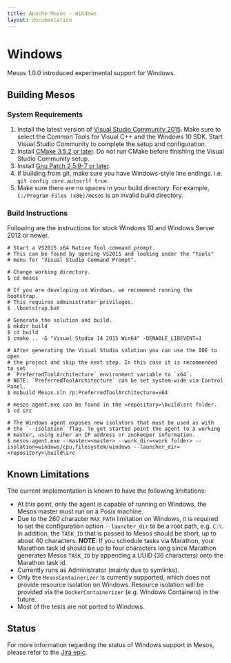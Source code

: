```yaml
---
title: Apache Mesos - Windows
layout: documentation
---
```


# Windows

Mesos 1.0.0 introduced experimental support for Windows.


## Building Mesos


### System Requirements

1. Install the latest version of [Visual Studio Community 2015](https://www.visualstudio.com/post-download-vs?sku=community).
   Make sure to select the Common Tools for Visual C++ and the Windows 10 SDK.
   Start Visual Studio Community to complete the setup and configuration.
2. Install [CMake 3.5.2 or later](https://cmake.org/files/v3.5/cmake-3.5.2-win32-x86.msi).
   Do not run CMake before finishing the Visual Studio Community setup.
3. Install [Gnu Patch 2.5.9-7 or later](http://downloads.sourceforge.net/project/gnuwin32/patch/2.5.9-7/patch-2.5.9-7-setup.exe).
4. If building from git, make sure you have Windows-style line endings.
   i.e. `git config core.autocrlf true`.
5. Make sure there are no spaces in your build directory.
   For example, `C:/Program Files (x86)/mesos` is an invalid build directory.


### Build Instructions

Following are the instructions for stock Windows 10 and Windows Server 2012 or newer.

    # Start a VS2015 x64 Native Tool command prompt.
    # This can be found by opening VS2015 and looking under the "tools"
    # menu for "Visual Studio Command Prompt".

    # Change working directory.
    $ cd mesos

    # If you are developing on Windows, we recommend running the bootstrap.
    # This requires administrator privileges.
    $ .\bootstrap.bat

    # Generate the solution and build.
    $ mkdir build
    $ cd build
    $ cmake .. -G "Visual Studio 14 2015 Win64" -DENABLE_LIBEVENT=1

    # After generating the Visual Studio solution you can use the IDE to open
    # the project and skip the next step. In this case it is recommended to set
    # `PreferredToolArchitecture` environment variable to `x64`.
    # NOTE: `PreferredToolArchitecture` can be set system-wide via Control Panel.
    $ msbuild Mesos.sln /p:PreferredToolArchitecture=x64

    # mesos-agent.exe can be found in the <repository>\build\src folder.
    $ cd src

    # The Windows agent exposes new isolators that must be used as with
    # the `--isolation` flag. To get started point the agent to a working
    # master, using eiher an IP address or zookeeper information.
    $ mesos-agent.exe --master=<master> --work_dir=<work folder> --isolation=windows/cpu,filesystem/windows --launcher_dir=<repository>\build\src


## Known Limitations

The current implementation is known to have the following limitations:

* At this point, only the agent is capable of running on Windows,
  the Mesos master must run on a Posix machine.
* Due to the 260 character `MAX_PATH` limitation on Windows,
  it is required to set the configuration option `--launcher_dir`
  to be a root path, e.g. `C:\`.
  In addition, the `TASK_ID` that is passed to Mesos should be short,
  up to about 40 characters. **NOTE**: If you schedule tasks via Marathon,
  your Marathon task id should be up to four characters long since Marathon
  generates Mesos `TASK_ID` by appending a UUID (36 characters) onto
  the Marathon task id.
* Currently runs as Administrator (mainly due to symlinks).
* Only the `MesosContainerizer` is currently supported,
  which does not provide resource isolation on Windows.
  Resource isolation will be provided via the `DockerContainerizer`
  (e.g. Windows Containers) in the future.
* Most of the tests are not ported to Windows.


## Status

For more information regarding the status of Windows support in Mesos,
please refer to the [Jira epic](https://issues.apache.org/jira/browse/MESOS-3094).
